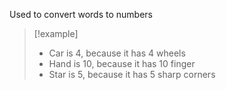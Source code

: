 Used to convert words to numbers
> [!example]
> - Car is 4, because it has 4 wheels 
> - Hand is 10, because it has 10 finger
> - Star is 5, because it has 5 sharp corners
